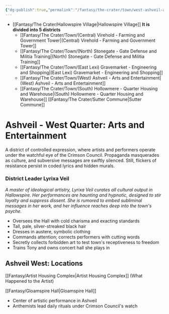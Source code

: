 ```yaml
---
{"dg-publish":true,"permalink":"/fantasy/the-crater/town/west-ashveil-arts-and-entertainment/"}
---
```


- [[Fantasy/The Crater/Hallowspire Village\|Hallowspire Village]]
**It is divided into 5 districts**
    - [[Fantasy/The Crater/Town/(Central) Virehold - Farming and Government Tower\|(Central) Virehold - Farming and Government Tower]] 
    - [[Fantasy/The Crater/Town/(North) Stonegate - Gate Defense and Militia Training\|(North) Stonegate - Gate Defense and Militia Training]]
    - [[Fantasy/The Crater/Town/(East Lexi) Gravemarket - Engineering and Shopping\|(East Lexi) Gravemarket - Engineering and Shopping]]
    - [[Fantasy/The Crater/Town/(West) Ashveil - Arts and Entertainment\|(West) Ashveil - Arts and Entertainment]] 
    - [[Fantasy/The Crater/Town/(South) Hollowmere - Quarter Housing and Warehouse\|(South) Hollowmere - Quarter Housing and Warehouse]]
[[Fantasy/The Crater/Sutter Commune\|Sutter Commune]]
# Ashveil - West Quarter: Arts and Entertainment
A district of controlled expression, where artists and performers operate under the watchful eye of the Crimson Council. Propaganda masquerades as culture, and subversive messages are swiftly silenced. Still, flickers of resistance persist in coded lyrics and hidden murals.

### **District Leader Lyrixa Veil**
*A master of ideological artistry, Lyrixa Veil curates all cultural output in Hallowspire. Her performances are haunting and hypnotic, designed to stir loyalty and suppress dissent. She is rumored to embed subliminal messages in her work, and her influence reaches deep into the town's psyche.*
- Oversees the Hall with cold charisma and exacting standards
- Tall, pale, silver-streaked black hair
- Dresses in austere, symbolic clothing
- Commands attention; corrects performers with cutting words
- Secretly collects forbidden art to test town's receptiveness to freedom
- Trains Tony and owns concert hall she plays in


## Ashveil West: Locations
[[Fantasy/Artist Housing Complex\|Artist Housing Complex]] (What Happened to the Artist)

[[Fantasy/Gloamspire Hall\|Gloamspire Hall]]
- Center of artistic performance in Ashveil
- Anthemists lead daily rituals under Crimson Council's watch








